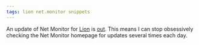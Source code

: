 ```yaml
---
tags: lion net.monitor snippets
---
```


An update of Net Monitor for [Lion](/wiki/Lion) is [out](http://homepage.mac.com/rominar/nm_notes.html). This means I can stop obsessively checking the Net Monitor homepage for updates several times each day.
